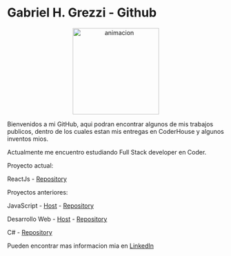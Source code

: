 <!DOCTYPE html>
<html lang="en">
<head>
    <meta charset="UTF-8">
    <meta http-equiv="X-UA-Compatible" content="IE=edge">
    <meta name="viewport" content="width=device-width, initial-scale=1.0">
</head>
<body>
    <h1>Gabriel H. Grezzi - Github</h1>
    <center><img src="animation.gif" alt="animacion" width="200px" height="200px"></center>
    <p>Bienvenidos a mi GitHub, aqui podran encontrar algunos de mis trabajos publicos, 
        dentro de los cuales estan mis entregas en CoderHouse y algunos inventos mios.
    </p>
<p>Actualmente me encuentro estudiando Full Stack developer en Coder.</p> 
<p>Proyecto actual: </p>
<p>ReactJs -  <a href="https://github.com/ggrezzi/ReactJs/tree/main/Entregables/primerentrega" target="blank">Repository</a></p>
<p>Proyectos anteriores: </p>
<p>JavaScript -  <a href="https://ggrezzi.github.io/EntregaJavaScript/" target="blank">Host</a> - <a href="https://github.com/ggrezzi/EntregaJavaScript" target="blank">Repository</a></p>
<p>Desarrollo Web - <a href="http://pipiwool.epizy.com/" target="blank">Host</a> - <a href="https://github.com/ggrezzi/PF-Grezzi" target="blank">Repository</a></p>
<p>C# -  <a href="https://github.com/ggrezzi/PrimerTrabajoConAPI" target="blank">Repository</a></p>

<p>Pueden encontrar mas informacion mia en <a href="https://www.linkedin.com/in/gabriel-grezzi-6191674a/">LinkedIn</a></p>

</body>
</html>

